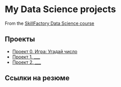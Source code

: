 # My Data Science projects

From the [SkillFactory Data Science course](https://skillfactory.ru/courses/data-science)

## Проекты

* [Проект 0. Игра: Угадай число](https://github.com/IlhamIlshatson/sf_data_science/tree/main/Project_0)
* [Проект 1. ___](__)
* [Проект 2. ___](__)

## Ссылки на резюме